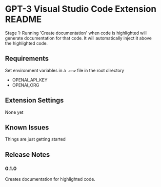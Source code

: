 # GPT-3 Visual Studio Code Extension README

Stage 1: Running 'Create documentation' when code is highlighted will generate documentation for that code. It will automatically inject it above the highlighted code.


## Requirements

Set environment variables in a `.env` file in the root directory
- OPENAI_API_KEY
- OPENAI_ORG

## Extension Settings
None yet

## Known Issues

Things are just getting started

## Release Notes
### 0.1.0
Creates documentation for highlighted code.
